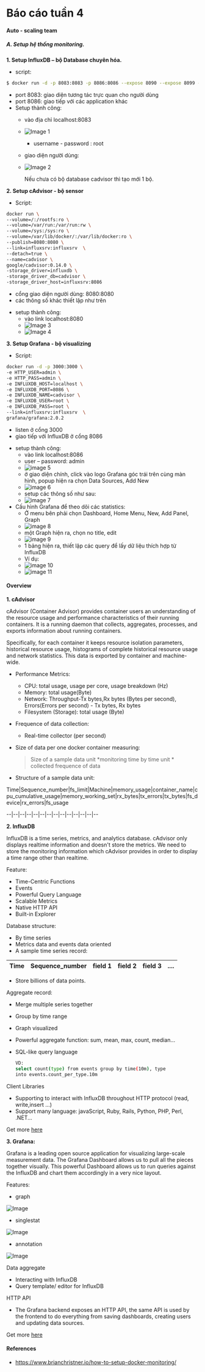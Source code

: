 # Báo cáo tuần 4
#### Auto - scaling team

##### A. Setup hệ thống monitoring.
**1. Setup InfluxDB – bộ Database chuyên hóa.**
- script:
```sh
$ docker run -d -p 8083:8083 -p 8086:8086 --expose 8090 --expose 8099 -e     PRE_CREATE_DB=cadvisor --name influxsrv tutum/influxdb:0.8.8
```
- port 8083: giao diện tương tác trực quan cho người dùng
- port 8086: giao tiếp với các application khác
- Setup thành công:
    + vào địa chỉ localhost:8083
    + ![Image 1](https://github.com/tranhuucuong91/autoscaling/blob/master/docs/learning-by-doing/week04-docker-monitoring/images/01.png)
        - username - password : root
    +  giao diện người dùng:
    + ![Image 2](https://github.com/tranhuucuong91/autoscaling/blob/master/docs/learning-by-doing/week04-docker-monitoring/images/02.png)

        Nếu chưa có bộ database cadvisor  thì tạo mới 1 bộ.

**2. Setup cAdvisor - bộ sensor**
- Script:
```sh
docker run \
--volume=/:/rootfs:ro \
--volume=/var/run:/var/run:rw \
--volume=/sys:/sys:ro \
--volume=/var/lib/docker/:/var/lib/docker:ro \
--publish=8080:8080 \
--link=influxsrv:influxsrv	\
--detach=true \
--name=cadvisor \
google/cadvisor:0.14.0 \
-storage_driver=influxdb \
-storage_driver_db=cadvisor \
-storage_driver_host=influxsrv:8086
```
+ cổng giao diện người dùng: 8080:8080
+ các thông số khác thiết lập như trên
- setup thành công:
    + vào link localhost:8080
    + ![Image 3](https://github.com/tranhuucuong91/autoscaling/blob/master/docs/learning-by-doing/week04-docker-monitoring/images/03.png)
    + ![Image 4](https://github.com/tranhuucuong91/autoscaling/blob/master/docs/learning-by-doing/week04-docker-monitoring/images/04.png)

**3. Setup Grafana - bộ visualizing**
- Script:
```sh
docker run -d -p 3000:3000 \
-e HTTP_USER=admin \
-e HTTP_PASS=admin \
-e INFLUXDB_HOST=localhost \
-e INFLUXDB_PORT=8086 \
-e INFLUXDB_NAME=cadvisor \
-e INFLUXDB_USER=root \
-e INFLUXDB_PASS=root \
--link=influxsrv:influxsrv	\
grafana/grafana:2.0.2
```
+ listen ở cổng 3000
+ giao tiếp với InfluxDB ở cổng 8086
- setup thành công:
    + vào link localhost:8086
    + user – password: admin
    + ![image 5](https://github.com/tranhuucuong91/autoscaling/blob/master/docs/learning-by-doing/week04-docker-monitoring/images/05.png)
    + ở giao diện chính, click vào logo Grafana góc trái trên cùng màn hình, popup hiện ra chọn Data Sources, Add New
    + ![image 6](https://github.com/tranhuucuong91/autoscaling/blob/master/docs/learning-by-doing/week04-docker-monitoring/images/06.png)
    + setup các thông số như sau:
    + ![image 7](https://github.com/tranhuucuong91/autoscaling/blob/master/docs/learning-by-doing/week04-docker-monitoring/images/07.png)
- Cấu hình Grafana để theo dõi các statistics:
    + Ở menu bên phải chọn Dashboard,  Home Menu, New, Add Panel, Graph
    + ![image 8](https://github.com/tranhuucuong91/autoscaling/blob/master/docs/learning-by-doing/week04-docker-monitoring/images/08.png)
    + một Graph hiện ra, chọn no title, edit
    + ![image 9](https://github.com/tranhuucuong91/autoscaling/blob/master/docs/learning-by-doing/week04-docker-monitoring/images/09.png)
    + 1 bảng hiện ra, thiết lập các query  để lấy dữ liệu thích hợp từ InfluxDB
    + Ví dụ:
    + ![image 10](https://github.com/tranhuucuong91/autoscaling/blob/master/docs/learning-by-doing/week04-docker-monitoring/images/10.png)
    + ![image 11](https://github.com/tranhuucuong91/autoscaling/blob/master/docs/learning-by-doing/week04-docker-monitoring/images/11.png)

#### Overview

**1. cAdvisor**

cAdvisor (Container Advisor) provides container users an understanding of the resource usage and performance characteristics of their running containers. It is a running daemon that collects, aggregates, processes, and exports information about running containers.

Specifically, for each container it keeps resource isolation parameters, historical resource usage, histograms of complete historical resource usage and network statistics. This data is exported by container and machine-wide.
- Performance Metrics:
    + CPU: total usage, usage per core, usage breakdown (Hz)
    + Memory: total usage(Byte)
    + Network: Throughput-Tx bytes,Rx bytes (Bytes per second), Errors(Errors per second) - Tx bytes, Rx bytes
    + Filesystem (Storage): total usage (Byte)
- Frequence of data collection: 
    + Real-time collector (per second)
- Size of data per one docker container measuring:

    >Size of a sample data unit *monitoring time by time unit * collected frequence of data 

+ Structure of a sample data unit:  

Time|Sequence_number|fs_limit|Machine|memory_usage|container_name|cpu_cumulative_usage|memory_working_set|rx_bytes|tx_errors|tx_bytes|fs_device|rx_errors|fs_usage

--|--|--|--|--|--|--|--|--|--|--|--|--|--

**2. InfluxDB**

InfluxDB is a time series, metrics, and analytics database. cAdvisor only displays realtime information and doesn't store the metrics. We need to store the monitoring information which cAdvisor provides in order to display a time range other than realtime.

Feature:
- Time-Centric Functions
- Events
- Powerful Query Language
- Scalable Metrics
- Native HTTP API
- Built-in Explorer

Database structure:

+ By time series
+ Metrics data and events data oriented   
+ A sample time series record:

Time|Sequence_number|field 1|field 2|field 3|....
---|---|---|---|---|---

+ Store billions of data points.

Aggregate record:
+ Merge multiple series together 
+ Group by time range
+ Graph visualized 
+ Powerful aggregate function: sum, mean, max, count, median...
+ SQL-like query language

    ```sh
    VD:
    select count(type) from events group by time(10m), type
    into events.count_per_type.10m
    ```
Client Libraries
 + Supporting to interact with InfluxDB throughout HTTP protocol (read, write,insert ...)
 + Support many language: javaScript, Ruby, Rails, Python, PHP, Perl, .NET...

Get more [here](https://influxdb.com/)

**3. Grafana:**

Grafana is a leading open source application for visualizing large-scale measurement data. The Grafana Dashboard allows us to pull all the pieces together visually. This powerful Dashboard allows us to run queries against the InfluxDB and chart them accordingly in a very nice layout.

Features:
+ graph

![Image](https://github.com/tranhuucuong91/autoscaling/blob/master/docs/learning-by-doing/week04-docker-monitoring/images/12.png)
+ singlestat
    
![Image](https://github.com/tranhuucuong91/autoscaling/blob/master/docs/learning-by-doing/week04-docker-monitoring/images/13.png)
+ annotation

![Image](https://github.com/tranhuucuong91/autoscaling/blob/master/docs/learning-by-doing/week04-docker-monitoring/images/14.png)

Data aggregate
+ Interacting with InfluxDB
+ Query template/ editor for InfluxDB

HTTP API
+ The Grafana backend exposes an HTTP API, the same API is used by the frontend to do everything from saving dashboards, creating users and updating data sources.

Get more [here](http://docs.grafana.org/)

#### References
- https://www.brianchristner.io/how-to-setup-docker-monitoring/

